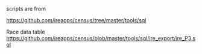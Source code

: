 scripts are from

https://github.com/ireapps/census/tree/master/tools/sql


Race data table
https://github.com/ireapps/census/blob/master/tools/sql/ire_export/ire_P3.sql
